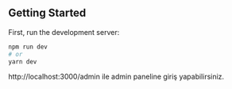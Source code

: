 

## Getting Started

First, run the development server:

```bash
npm run dev
# or
yarn dev
```

http://localhost:3000/admin ile admin paneline giriş yapabilirsiniz.
